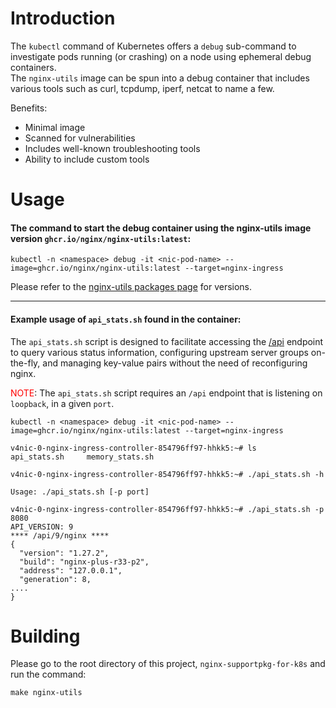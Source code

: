 # Introduction
The `kubectl` command of Kubernetes offers a `debug` sub-command to investigate pods running (or crashing) on a node using ephemeral debug containers.  
The `nginx-utils` image can be spun into a debug container that includes various tools such as curl, tcpdump, iperf, netcat to name a few.  

Benefits:  
* Minimal image
* Scanned for vulnerabilities
* Includes well-known troubleshooting tools
* Ability to include custom tools  

# Usage
#### The command to start the debug container using the nginx-utils image version `ghcr.io/nginx/nginx-utils:latest`:  
```
kubectl -n <namespace> debug -it <nic-pod-name> --image=ghcr.io/nginx/nginx-utils:latest --target=nginx-ingress
```

Please refer to the [nginx-utils packages page](https://github.com/nginx/nginx-supportpkg-for-k8s/pkgs/container/nginx-utils) for versions.  

--------------
#### Example usage of `api_stats.sh` found in the container:
The `api_stats.sh` script is designed to facilitate accessing the [/api](https://nginx.org/en/docs/http/ngx_http_api_module.html#api) endpoint to query various status information, configuring upstream server groups on-the-fly, and managing key-value pairs without the need of reconfiguring nginx.

<font color="red">NOTE</font>: The `api_stats.sh` script requires an `/api` endpoint that is listening on `loopback`, in a given `port`.
```
kubectl -n <namespace> debug -it <nic-pod-name> --image=ghcr.io/nginx/nginx-utils:latest --target=nginx-ingress

v4nic-0-nginx-ingress-controller-854796ff97-hhkk5:~# ls
api_stats.sh     memory_stats.sh

v4nic-0-nginx-ingress-controller-854796ff97-hhkk5:~# ./api_stats.sh -h

Usage: ./api_stats.sh [-p port]

v4nic-0-nginx-ingress-controller-854796ff97-hhkk5:~# ./api_stats.sh -p 8080
API_VERSION: 9
**** /api/9/nginx ****
{
  "version": "1.27.2",
  "build": "nginx-plus-r33-p2",
  "address": "127.0.0.1",
  "generation": 8,
....
}
```  

# Building
Please go to the root directory of this project, `nginx-supportpkg-for-k8s` and run the command:
```
make nginx-utils
```